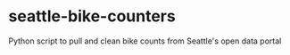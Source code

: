 # seattle-bike-counters
Python script to pull and clean bike counts from Seattle's open data portal
